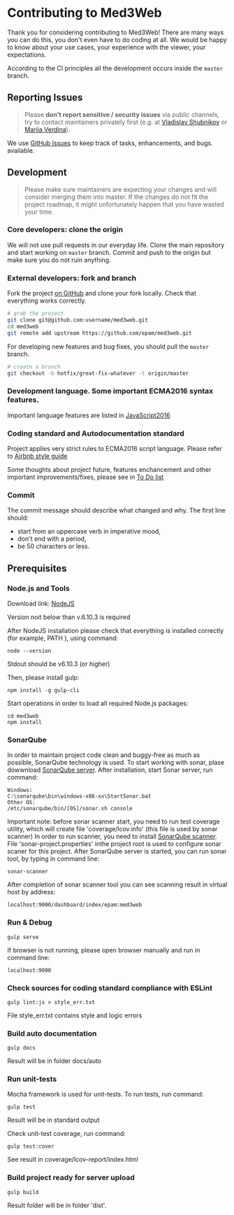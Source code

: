 # Contributing to Med3Web

Thank you for considering contributing to Med3Web! There are many ways you can do this, you don't even
have to do coding at all. We would be happy to know about your use cases, your experience with the
viewer, your expectations.

According to the CI principles all the development occurs inside
the `master` branch.


## Reporting Issues

> Please **don't report sensitive / security issues** via public channels, try to contact
> maintainers privately first (e.g. at [Vladislav Shubnikov](Vladislav_Shubnikov@epam.com) or [Mariia Verdina](Mariia_Verdina@epam.com)).

We use [GitHub Issues](https://guides.github.com/features/issues/) to keep track of tasks,
enhancements, and bugs.
available.

## Development

> Please make sure maintainers are expecting your changes and will consider merging them into
> master. If the changes do not fit the project roadmap, it might unfortunately happen that
> you have wasted your time.

### Core developers: clone the origin

We will not use pull requests in our everyday life. Clone the main repository and start working
on `master` branch. Commit and push to the origin but make sure you do not ruin anything.

### External developers: fork and branch

Fork the project [on GitHub](https://github.com/epam/med3web) and clone your fork locally.
Check that everything works correctly.

```sh
# grab the project
git clone git@github.com:username/med3web.git
cd med3web
git remote add upstream https://github.com/epam/med3web.git
```

For developing new features and bug fixes, you should pull the `master` branch.

```sh
# create a branch
git checkout -b hotfix/great-fix-whatever -t origin/master
```

### Development language. Some important ECMA2016 syntax features.

Important language features are listed in
[JavaScript2016](http://2ality.com/2015/08/getting-started-es6.html)

### Coding standard and Autodocumentation standard

Project applies very strict rules to ECMA2016 script language. Please refer to 
[Airbnb style guide](https://github.com/airbnb/javascript)

Some thoughts about project future, features enchancement and other important improvements/fixes,
please see in [To Do list](LISTTODO.md)

### Commit

The commit message should describe what changed and why. The first line should:

- start from an uppercase verb in imperative mood,
- don't end with a period,
- be 50 characters or less.

## Prerequisites

### Node.js and Tools

Download link:
[NodeJS](https://nodejs.org/en/download/)

Version noit below than v.6.10.3 is required

After NodeJS installation please check that everything is installed correctly (for example, PATH ), using command:
```
node --version
```
Stdout should be
v6.10.3 (or higher)

Then, please install gulp:

```
npm install -g gulp-cli
```

Start operations in order to load all required Node.js packages:

```
cd med3web
npm install
```
### SonarQube 

In order to maintain project code clean and buggy-free as much as possible, SonarQube technology is used.
To start working with sonar, plase dowwnload [SonarQube server](https://www.sonarqube.org/downloads/).
After installation, start Sonar server, run command:
```
Windows:
C:\sonarqube\bin\windows-x86-xx\StartSonar.bat
Other OS:
/etc/sonarqube/bin/[OS]/sonar.sh console

```
Important note: before sonar scanner start, you need to run test coverage utility, 
which will create file 'coverage/lcov.info' (this file is used by sonar scanner)
In order to run scanner, you need to install [SonarQube scanner](https://docs.sonarqube.org/display/SCAN/Analyzing+with+SonarQube+Scanner).
File 'sonar-project.properties' inthe project root is used to configure sonar scaner for this project. After SonarQube server is started, you can run
sonar tool, by typing in command line:
```
sonar-scanner
```
After completion of sonar scanner tool you can see scanning result in virtual host by address:
```
localhost:9000/dashboard/index/epam:med3web
```
### Run & Debug

```
gulp serve
```

If browser is not running, please open browser manually and run in command line:

```
localhost:9000
```
### Check sources for coding standard compliance with ESLint

```
gulp lint:js > style_err.txt
```
File style_err.txt contains style and logic errors


### Build auto documentation

```
gulp docs
```

Result will be in folder docs/auto

### Run unit-tests

Mocha framework is used for unit-tests. To run tests, run command:

```
gulp test
```
Result will be in standard output

Check unit-test coverage, run command:
```
gulp test:cover
```
See result in coverage/lcov-report/index.html

### Build project ready for server upload

```
gulp build
```

Result folder will be in folder 'dist'.




